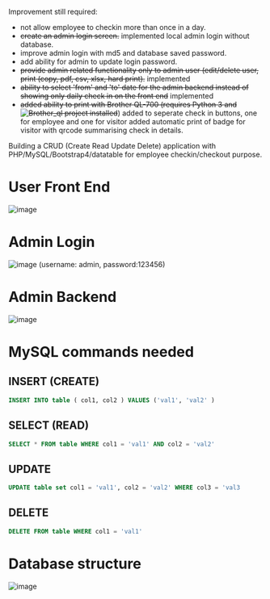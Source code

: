 Improvement still required:
- not allow employee to checkin more than once in a day.
- ~~create an admin login screen.~~ implemented local admin login without database.
- improve admin login with md5 and database saved password.
- add ability for admin to update login password.
- ~~provide admin related functionality only to admin user (edit/delete user, print (copy, pdf, csv, xlsx, hard print).~~ implemented
- ~~ability to select 'from' and 'to' date for the admin backend instead of showing only daily check in on the front end~~ implemented
- ~~added ability to print with Brother QL-700 (requires Python 3 and ![Brother_ql](https://github.com/pklaus/brother_ql) project installed~~)
added to seperate check in buttons, one for employee and one for visitor
added automatic print of badge for visitor with qrcode summarising check in details.

Building a CRUD (Create Read Update Delete) application with PHP/MySQL/Bootstrap4/datatable for employee checkin/checkout purpose.
# User Front End
![image](https://user-images.githubusercontent.com/67799618/91454579-0cb38580-e879-11ea-9f6f-06c697b7e294.png)
# Admin Login
![image](https://user-images.githubusercontent.com/67799618/91454815-4a181300-e879-11ea-9474-8ebb9228b3f3.png)
(username: admin, password:123456)
# Admin Backend
![image](https://user-images.githubusercontent.com/67799618/91455044-877ca080-e879-11ea-8e8f-7423f1b74c0c.png)
# MySQL commands needed
## INSERT (CREATE)
```SQL
INSERT INTO table ( col1, col2 ) VALUES ('val1', 'val2' )
```

## SELECT (READ)
```SQL
SELECT * FROM table WHERE col1 = 'val1' AND col2 = 'val2'
```

## UPDATE
```SQL
UPDATE table set col1 = 'val1', col2 = 'val2' WHERE col3 = 'val3
```

## DELETE
```SQL
DELETE FROM table WHERE col1 = 'val1'
```

# Database structure
![image](https://user-images.githubusercontent.com/67799618/91453588-d9242b80-e877-11ea-9d06-8068e40cceff.png)
